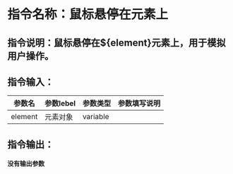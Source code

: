 # 指令名称：鼠标悬停在元素上
## 指令说明：鼠标悬停在$\{element\}元素上，用于模拟用户操作。
## 指令输入：

 | 参数名 | 参数lebel | 参数类型 | 参数填写说明 | 
 | ------------- | ------------- | ------------- | ------------- |
 | element | 元素对象 | variable |  |


## 指令输出：

#### 没有输出参数
	